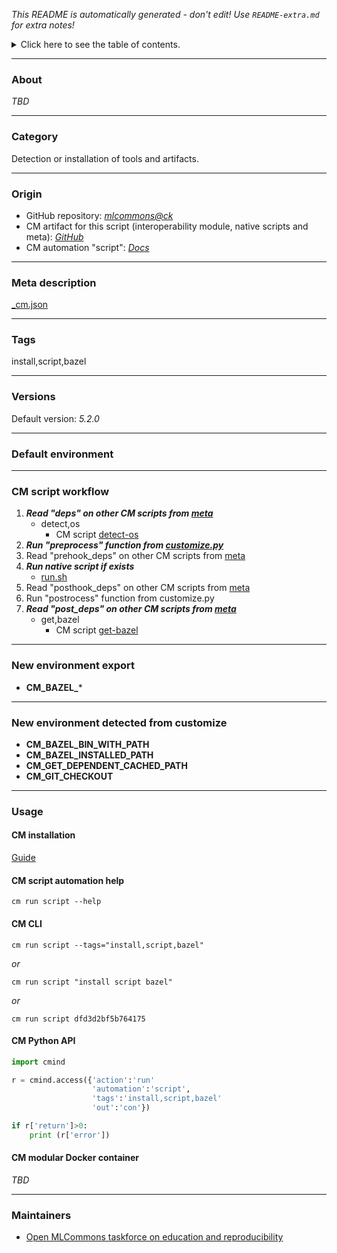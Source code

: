 *This README is automatically generated - don't edit! Use `README-extra.md` for extra notes!*

<details>
<summary>Click here to see the table of contents.</summary>

* [About](#about)
* [Category](#category)
* [Origin](#origin)
* [Meta description](#meta-description)
* [Tags](#tags)
* [Versions](#versions)
* [Default environment](#default-environment)
* [CM script workflow](#cm-script-workflow)
* [New environment export](#new-environment-export)
* [New environment detected from customize](#new-environment-detected-from-customize)
* [Usage](#usage)
  * [ CM installation](#cm-installation)
  * [ CM script automation help](#cm-script-automation-help)
  * [ CM CLI](#cm-cli)
  * [ CM Python API](#cm-python-api)
  * [ CM modular Docker container](#cm-modular-docker-container)
* [Maintainers](#maintainers)

</details>

___
### About

*TBD*
___
### Category

Detection or installation of tools and artifacts.
___
### Origin

* GitHub repository: *[mlcommons@ck](https://github.com/mlcommons/ck/tree/master/cm-mlops)*
* CM artifact for this script (interoperability module, native scripts and meta): *[GitHub](https://github.com/mlcommons/ck/tree/master/cm-mlops/script/install-bazel)*
* CM automation "script": *[Docs](https://github.com/octoml/ck/blob/master/docs/list_of_automations.md#script)*

___
### Meta description
[_cm.json](_cm.json)

___
### Tags
install,script,bazel

___
### Versions
Default version: *5.2.0*

___
### Default environment

___
### CM script workflow

  1. ***Read "deps" on other CM scripts from [meta](https://github.com/mlcommons/ck/tree/master/cm-mlops/script/install-bazel/_cm.json)***
     * detect,os
       - CM script [detect-os](https://github.com/mlcommons/ck/tree/master/cm-mlops/script/detect-os)
  1. ***Run "preprocess" function from [customize.py](https://github.com/mlcommons/ck/tree/master/cm-mlops/script/install-bazel/customize.py)***
  1. Read "prehook_deps" on other CM scripts from [meta](https://github.com/mlcommons/ck/tree/master/cm-mlops/script/install-bazel/_cm.json)
  1. ***Run native script if exists***
     * [run.sh](https://github.com/mlcommons/ck/tree/master/cm-mlops/script/install-bazel/run.sh)
  1. Read "posthook_deps" on other CM scripts from [meta](https://github.com/mlcommons/ck/tree/master/cm-mlops/script/install-bazel/_cm.json)
  1. Run "postrocess" function from customize.py
  1. ***Read "post_deps" on other CM scripts from [meta](https://github.com/mlcommons/ck/tree/master/cm-mlops/script/install-bazel/_cm.json)***
     * get,bazel
       - CM script [get-bazel](https://github.com/mlcommons/ck/tree/master/cm-mlops/script/get-bazel)
___
### New environment export

* **CM_BAZEL_***
___
### New environment detected from customize

* **CM_BAZEL_BIN_WITH_PATH**
* **CM_BAZEL_INSTALLED_PATH**
* **CM_GET_DEPENDENT_CACHED_PATH**
* **CM_GIT_CHECKOUT**
___
### Usage

#### CM installation
[Guide](https://github.com/mlcommons/ck/blob/master/docs/installation.md)

#### CM script automation help
```cm run script --help```

#### CM CLI
`cm run script --tags="install,script,bazel"`

*or*

`cm run script "install script bazel"`

*or*

`cm run script dfd3d2bf5b764175`

#### CM Python API

```python
import cmind

r = cmind.access({'action':'run'
                  'automation':'script',
                  'tags':'install,script,bazel'
                  'out':'con'})

if r['return']>0:
    print (r['error'])
```

#### CM modular Docker container
*TBD*
___
### Maintainers

* [Open MLCommons taskforce on education and reproducibility](https://github.com/mlcommons/ck/blob/master/docs/mlperf-education-workgroup.md)